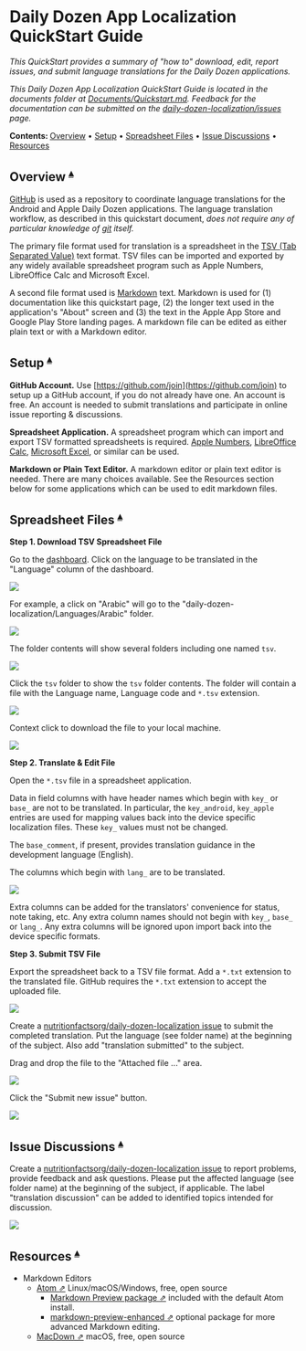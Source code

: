 # Daily Dozen App Localization QuickStart Guide

_This QuickStart provides a summary of "how to" download, edit, report issues, and submit language translations for the Daily Dozen applications._

_This Daily Dozen App Localization QuickStart Guide is located in the documents folder at [Documents/Quickstart.md](https://github.com/nutritionfactsorg/daily-dozen-localization/blob/master/Documents/Quickstart.md). Feedback for the documentation can be submitted on the [daily-dozen-localization/issues](https://github.com/nutritionfactsorg/daily-dozen-localization/issues) page._

**Contents: <a id="contents"></a>**
[Overview](#overview-) •
[Setup](#setup-) •
[Spreadsheet Files](#spreadsheet-files-) •
[Issue Discussions](#issue-discussions-) •
[Resources](#resources-)

## Overview <a id="overview-"></a><sup>[▴](#contents)</sup>

[GitHub](https://en.wikipedia.org/wiki/GitHub) is used as a repository to coordinate language translations for the Android and Apple Daily Dozen applications. The language translation workflow, as described in this quickstart document,  _does not require any of particular knowledge of [git](https://en.wikipedia.org/wiki/Git) itself._

The primary file format used for translation is a spreadsheet in the [TSV (Tab Separated Value)](https://en.wikipedia.org/wiki/Tab-separated_values) text format.  TSV files can be imported and exported by any widely available spreadsheet program such as Apple Numbers, LibreOffice Calc and Microsoft Excel.

A second file format used is [Markdown](https://en.wikipedia.org/wiki/Markdown) text. Markdown is used for (1) documentation like this quickstart page, (2) the longer text used in the application's "About" screen and (3) the text in the Apple App Store and Google Play Store landing pages. A markdown file can be edited as either plain text or with a Markdown editor.

## Setup <a id="setup-"></a><sup>[▴](#contents)</sup>

**GitHub Account.** Use [https://github.com/join](https://github.com/join) to setup up a GitHub account, if you do not already have one.  An account is free.  An account is needed to submit translations and participate in online issue reporting & discussions.

**Spreadsheet Application.** A spreadsheet program which can import and export TSV formatted spreadsheets is required. [Apple Numbers](https://www.apple.com/numbers/), [LibreOffice Calc](https://www.libreoffice.org/discover/calc/), [Microsoft Excel](https://www.microsoft.com/en-us/microsoft-365/excel), or similar can be used.

**Markdown or Plain Text Editor.** A markdown editor or plain text editor is needed. There are many choices available. See the Resources section below for some applications which can be used to edit markdown files.

## Spreadsheet Files <a id="spreadsheet-files-"></a><sup>[▴](#contents)</sup>

**Step 1. Download TSV Spreadsheet File**

Go to the [dashboard](https://github.com/nutritionfactsorg/daily-dozen-localization#dashboard-). Click on the language to be translated in the "Language" column of the dashboard.

![](Quickstart_files/Dashboard_Language.png) 

For example, a click on "Arabic" will go to the "daily-dozen-localization/Languages/Arabic" folder.

![](Quickstart_files/LangFolderPath.png)

The folder contents will show several folders including one named `tsv`.

![](Quickstart_files/LangFolderList.png)

Click the `tsv` folder to show the `tsv` folder contents. The folder will contain a file with the Language name, Language code and `*.tsv` extension.

![](Quickstart_files/TSV_file.png)

Context click to download the file to your local machine.

![](Quickstart_files/TsvContextClick.png)

**Step 2. Translate & Edit File**

Open the `*.tsv` file in a spreadsheet application.

Data in field columns with have header names which begin with `key_` or `base_` are not to be translated. In particular, the `key_android`, `key_apple` entries are used for mapping values back into the device specific localization files.  These `key_` values must not be changed.

The `base_comment`, if present, provides translation guidance in the development language (English).

The columns which begin with `lang_` are to be translated.

![](Quickstart_files/TsvSpreadsheet.png)

Extra columns can be added for the translators' convenience for status, note taking, etc. Any extra column names should not begin with `key_`, `base_` or `lang_`. Any extra columns will be ignored upon import back into the device specific formats.

**Step 3. Submit TSV File** 

Export the spreadsheet back to a TSV file format.  Add a `*.txt` extension to the translated file. GitHub requires the `*.txt` extension to accept the uploaded file.

![](Quickstart_files/TSV_TXT_extension.png)

Create a [nutritionfactsorg/daily-dozen-localization issue](https://github.com/nutritionfactsorg/daily-dozen-localization/issues) to submit the completed translation. Put the language (see folder name) at the beginning of the subject. Also add "translation submitted" to the subject.

Drag and drop the file to the "Attached file ..." area.

![](Quickstart_files/TSV_DnD_Translation.png)

Click the "Submit new issue" button.

![](Quickstart_files/TSV_submit_ready.png)

## Issue Discussions <a id="issue-discussions-"></a><sup>[▴](#contents)</sup>

Create a [nutritionfactsorg/daily-dozen-localization issue](https://github.com/nutritionfactsorg/daily-dozen-localization/issues) to report problems, provide feedback and ask questions.  Please put the affected language (see folder name) at the beginning of the subject, if applicable.  The label "translation discussion" can be added to identified topics intended for discussion.

![](Quickstart_files/Issue.png)

## Resources <a id="resources-"></a><sup>[▴](#contents)</sup>

* Markdown Editors
    * [Atom ⇗](https://atom.io/) Linux/macOS/Windows, free, open source
        * [Markdown Preview package ⇗](https://atom.io/packages/markdown-preview) included with the default Atom install.
        * [markdown-preview-enhanced ⇗](https://atom.io/packages/markdown-preview-enhanced) optional package for more advanced Markdown editing.
    * [MacDown ⇗](https://macdown.uranusjr.com/) macOS, free, open source
